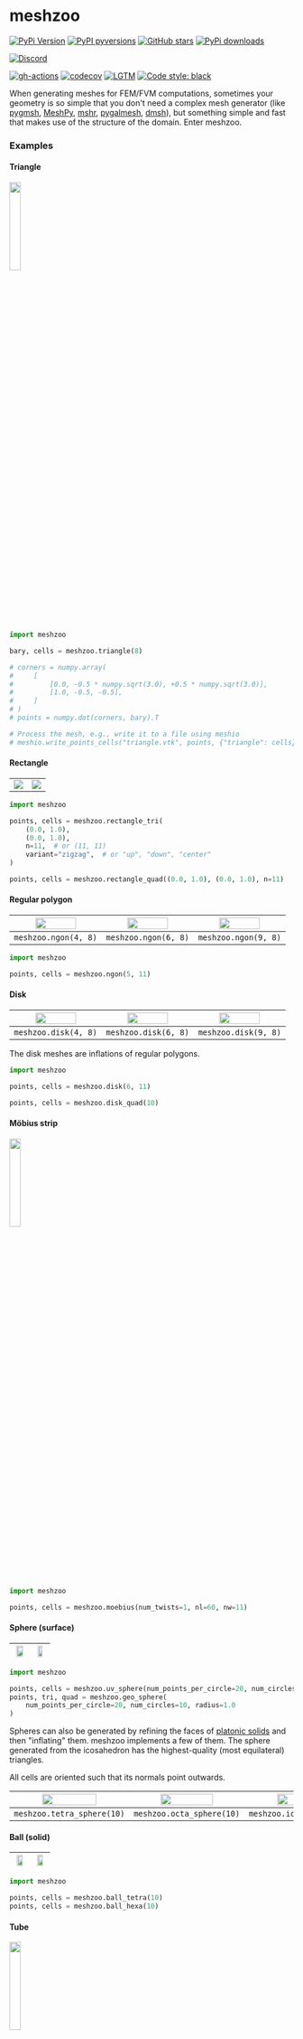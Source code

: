 # meshzoo

[![PyPi Version](https://img.shields.io/pypi/v/meshzoo.svg?style=flat-square)](https://pypi.org/project/meshzoo/)
[![PyPI pyversions](https://img.shields.io/pypi/pyversions/meshzoo.svg?style=flat-square)](https://pypi.org/project/meshzoo/)
[![GitHub stars](https://img.shields.io/github/stars/nschloe/meshzoo.svg?style=flat-square&logo=github&label=Stars&logoColor=white)](https://github.com/nschloe/meshzoo)
[![PyPi downloads](https://img.shields.io/pypi/dm/meshzoo.svg?style=flat-square)](https://pypistats.org/packages/meshzoo)

[![Discord](https://img.shields.io/static/v1?logo=discord&label=chat&message=on%20discord&color=7289da&style=flat-square)](https://discord.gg/PBCCvwHqpv)

[![gh-actions](https://img.shields.io/github/workflow/status/nschloe/meshzoo/ci?style=flat-square)](https://github.com/nschloe/meshzoo/actions?query=workflow%3Aci)
[![codecov](https://img.shields.io/codecov/c/github/nschloe/meshzoo.svg?style=flat-square)](https://codecov.io/gh/nschloe/meshzoo)
[![LGTM](https://img.shields.io/lgtm/grade/python/github/nschloe/meshzoo.svg?style=flat-square)](https://lgtm.com/projects/g/nschloe/meshzoo)
[![Code style: black](https://img.shields.io/badge/code%20style-black-000000.svg?style=flat-square)](https://github.com/psf/black)

When generating meshes for FEM/FVM computations, sometimes your geometry is so simple
that you don't need a complex mesh generator (like
[pygmsh](https://github.com/nschloe/pygmsh/),
[MeshPy](https://github.com/inducer/meshpy),
[mshr](https://bitbucket.org/fenics-project/mshr),
[pygalmesh](https://github.com/nschloe/pygalmesh/),
[dmsh](https://github.com/nschloe/dmsh/)),
but something simple and fast that makes use of the structure of the domain. Enter
meshzoo.

### Examples

#### Triangle

<img src="https://nschloe.github.io/meshzoo/triangle.svg" width="20%">

```python
import meshzoo

bary, cells = meshzoo.triangle(8)

# corners = numpy.array(
#     [
#         [0.0, -0.5 * numpy.sqrt(3.0), +0.5 * numpy.sqrt(3.0)],
#         [1.0, -0.5, -0.5],
#     ]
# )
# points = numpy.dot(corners, bary).T

# Process the mesh, e.g., write it to a file using meshio
# meshio.write_points_cells("triangle.vtk", points, {"triangle": cells})
```

#### Rectangle

<table width="100%">
  <tr width="100%">
  <td width="50%"><img src="https://nschloe.github.io/meshzoo/rectangle.svg"/></td>
  <td width="50%"><img src="https://nschloe.github.io/meshzoo/rectangle-quad.svg"/></td>
  </tr>
</table>

```python
import meshzoo

points, cells = meshzoo.rectangle_tri(
    (0.0, 1.0),
    (0.0, 1.0),
    n=11,  # or (11, 11)
    variant="zigzag",  # or "up", "down", "center"
)

points, cells = meshzoo.rectangle_quad((0.0, 1.0), (0.0, 1.0), n=11)
```

#### Regular polygon

| <img src="https://nschloe.github.io/meshzoo/4gon.svg" width="70%"> | <img src="https://nschloe.github.io/meshzoo/6gon.svg" width="70%"> | <img src="https://nschloe.github.io/meshzoo/9gon.svg" width="70%"> |
| :----------------------------------------------------------------: | :----------------------------------------------------------------: | :----------------------------------------------------------------: |
|                        `meshzoo.ngon(4, 8)`                        |                        `meshzoo.ngon(6, 8)`                        |                        `meshzoo.ngon(9, 8)`                        |

```python
import meshzoo

points, cells = meshzoo.ngon(5, 11)
```

#### Disk

| <img src="https://nschloe.github.io/meshzoo/4gon_disk.svg" width="70%"> | <img src="https://nschloe.github.io/meshzoo/6gon_disk.svg" width="70%"> | <img src="https://nschloe.github.io/meshzoo/9gon_disk.svg" width="70%"> |
| :---------------------------------------------------------------------: | :---------------------------------------------------------------------: | :---------------------------------------------------------------------: |
|                          `meshzoo.disk(4, 8)`                           |                          `meshzoo.disk(6, 8)`                           |                          `meshzoo.disk(9, 8)`                           |

The disk meshes are inflations of regular polygons.

```python
import meshzoo

points, cells = meshzoo.disk(6, 11)

points, cells = meshzoo.disk_quad(10)
```

#### Möbius strip

<img src="https://nschloe.github.io/meshzoo/moebius.png" width="20%">

```python
import meshzoo

points, cells = meshzoo.moebius(num_twists=1, nl=60, nw=11)
```

#### Sphere (surface)

| <img src="https://nschloe.github.io/meshzoo/uv_sphere.png" width="80%"> | <img src="https://nschloe.github.io/meshzoo/geo-sphere.png" width="60%"> |
| :---------------------------------------------------------------------: | :----------------------------------------------------------------------: |

```python
import meshzoo

points, cells = meshzoo.uv_sphere(num_points_per_circle=20, num_circles=10, radius=1.0)
points, tri, quad = meshzoo.geo_sphere(
    num_points_per_circle=20, num_circles=10, radius=1.0
)
```

Spheres can also be generated by refining the faces of [platonic
solids](https://en.wikipedia.org/wiki/Platonic_solid) and then "inflating" them. meshzoo
implements a few of them. The sphere generated from the icosahedron has the
highest-quality (most equilateral) triangles.

All cells are oriented such that its normals point outwards.

| <img src="https://nschloe.github.io/meshzoo/tetra-sphere.png" width="70%"> | <img src="https://nschloe.github.io/meshzoo/octa-sphere.png" width="70%"> | <img src="https://nschloe.github.io/meshzoo/icosa-sphere.png" width="70%"> |
| :------------------------------------------------------------------------: | :-----------------------------------------------------------------------: | :------------------------------------------------------------------------: |
|                         `meshzoo.tetra_sphere(10)`                         |                         `meshzoo.octa_sphere(10)`                         |                         `meshzoo.icosa_sphere(10)`                         |

#### Ball (solid)

| <img src="https://nschloe.github.io/meshzoo/ball-tetra.png" width="70%"> | <img src="https://nschloe.github.io/meshzoo/ball-hexa.png" width="70%"> |
| :----------------------------------------------------------------------: | :---------------------------------------------------------------------: |

```python
import meshzoo

points, cells = meshzoo.ball_tetra(10)
points, cells = meshzoo.ball_hexa(10)
```

#### Tube

<img src="https://nschloe.github.io/meshzoo/tube.png" width="20%">

```python
import meshzoo

points, cells = meshzoo.tube(length=1.0, radius=1.0, n=30)
```

#### Cube

| <img src="https://nschloe.github.io/meshzoo/cube.png" width="70%"> | <img src="https://nschloe.github.io/meshzoo/cube-hexa.png" width="50%"> |
| :----------------------------------------------------------------: | :---------------------------------------------------------------------: |

```python
import meshzoo

points, cells = meshzoo.cube_tetra((0.0, 1.0), (0.0, 1.0), (0.0, 1.0), n=11)
points, cells = meshzoo.cube_hexa((0.0, 1.0), (0.0, 1.0), (0.0, 1.0), n=11)
```

### Extra, extra

In addition to this, the
[`examples/`](https://github.com/nschloe/meshzoo/tree/main/examples) directory
contains a couple of instructive examples for other mesh generators.

### Installation

meshzoo is [available from the Python Package
Index](https://pypi.org/project/meshzoo/), so simply do

```
pip install meshzoo
```

to install.

### Testing

To run the meshzoo unit tests, check out this repository and run

```
pytest
```

### License

meshzoo is published under the [MIT license](https://en.wikipedia.org/wiki/MIT_License).
